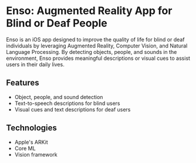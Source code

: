 # Enso: Augmented Reality App for Blind or Deaf People

Enso is an iOS app designed to improve the quality of life for blind or deaf individuals by leveraging Augmented Reality, Computer Vision, and Natural Language Processing. By detecting objects, people, and sounds in the environment, Enso provides meaningful descriptions or visual cues to assist users in their daily lives.

## Features

- Object, people, and sound detection
- Text-to-speech descriptions for blind users
- Visual cues and text descriptions for deaf users

## Technologies

- Apple's ARKit
- Core ML
- Vision framework
